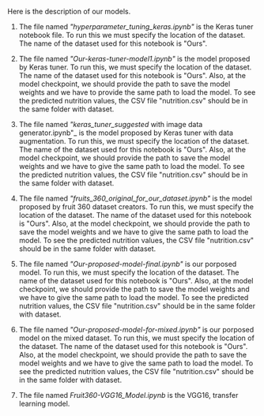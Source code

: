 Here is the description of our models.

1. The file named _"hyperparameter_tuning_keras.ipynb"_ is the Keras tuner notebook file. To run this we must specify the location of the dataset. The name of the dataset used for this notebook is "Ours".

2. The file named _"Our-keras-tuner-model1.ipynb"_ is the model proposed by Keras tuner. To run this, we must specify the location of the dataset. The name of the dataset used for this notebook is "Ours". Also, at the model checkpoint, we should provide the path to save the model weights and we have to provide the same path to load the model. To see the predicted nutrition values, the CSV file "nutrition.csv" should be in the same folder with dataset.

3. The file named _"keras_tuner_suggested_ with image data generator.ipynb"_ is the model proposed by Keras tuner with data augmentation. To run this, we must specify the location of the dataset. The name of the dataset used for this notebook is "Ours". Also, at the model checkpoint, we should provide the path to save the model weights and we have to give the same path to load the model. To see the predicted nutrition values, the CSV file "nutrition.csv" should be in the same folder with dataset.

4. The file named _"fruits_360_original_for_our_dataset.ipynb"_ is the model proposed by fruit 360 dataset creators. To run this, we must specify the location of the dataset. The name of the dataset used for this notebook is "Ours". Also, at the model checkpoint, we should provide the path to save the model weights and we have to give the same path to load the model. To see the predicted nutrition values, the CSV file "nutrition.csv" should be in the same folder with dataset.

5. The file named _"Our-proposed-model-final.ipynb"_ is our porposed model. To run this, we must specify the location of the dataset. The name of the dataset used for this notebook is "Ours". Also, at the model checkpoint, we should provide the path to save the model weights and we have to give the same path to load the model. To see the predicted nutrition values, the CSV file "nutrition.csv" should be in the same folder with dataset.

6. The file named _"Our-proposed-model-for-mixed.ipynb"_ is our porposed model on the mixed dataset. To run this, we must specify the location of the dataset. The name of the dataset used for this notebook is "Ours". Also, at the model checkpoint, we should provide the path to save the model weights and we have to give the same path to load the model. To see the predicted nutrition values, the CSV file "nutrition.csv" should be in the same folder with dataset.

7. The file named _Fruit360-VGG16_Model.ipynb_ is the VGG16, transfer learning model.
